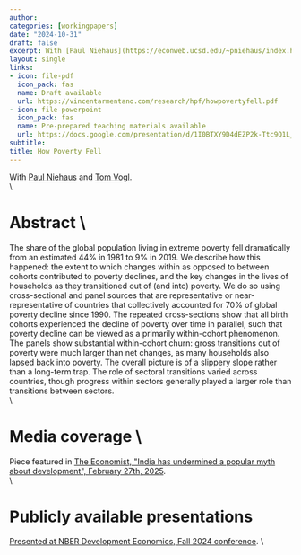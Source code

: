 ```yaml
---
author:
categories: [workingpapers]
date: "2024-10-31"
draft: false
excerpt: With [Paul Niehaus](https://econweb.ucsd.edu/~pniehaus/index.html) and [Tom Vogl](https://tomvogl.github.io/). \ [Draft available](https://vincentarmentano.com/research/hpf/howpovertyfell.pdf).
layout: single
links:
- icon: file-pdf
  icon_pack: fas
  name: Draft available
  url: https://vincentarmentano.com/research/hpf/howpovertyfell.pdf
- icon: file-powerpoint
  icon_pack: fas
  name: Pre-prepared teaching materials available
  url: https://docs.google.com/presentation/d/1I0BTXY9D4dEZP2k-Ttc9Q1L_pnWhtIbtQJYykUaNqQ8/edit#slide=id.g325e4d01037_0_0
subtitle: 
title: How Poverty Fell
---
```

With [Paul Niehaus](https://econweb.ucsd.edu/~pniehaus/index.html) and [Tom Vogl](https://tomvogl.github.io/). \
\
# Abstract \
The share of the global population living in extreme poverty fell dramatically from an estimated 44% in 1981 to 9% in 2019. We describe how this happened: the extent to which changes within as opposed to between cohorts contributed to poverty declines, and the key changes in the lives of households as they transitioned out of (and into) poverty. We do so using cross-sectional and panel sources that are representative or near-representative of countries that collectively accounted for 70% of global poverty decline since 1990. The repeated cross-sections show that all birth cohorts experienced the decline of poverty over time in parallel, such that poverty decline can be viewed as a primarily within-cohort phenomenon. The panels show substantial within-cohort churn: gross transitions out of poverty were much larger than net changes, as many households also lapsed back into poverty. The overall picture is of a slippery slope rather than a long-term trap. The role of sectoral transitions varied across countries, though progress within sectors generally played a larger role than transitions between sectors. \
\
# Media coverage \
Piece featured in [The Economist, "India has undermined a popular myth about development", February 27th, 2025](https://www.economist.com/finance-and-economics/2025/02/27/india-has-undermined-a-popular-myth-about-development). \
\
# Publicly available presentations
[Presented at NBER Development Economics, Fall 2024 conference](https://www.nber.org/conferences/development-economics-fall-2024). \


